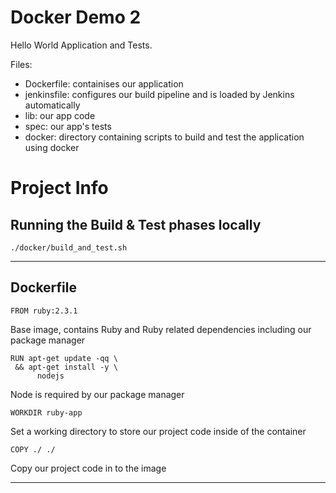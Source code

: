 # Docker Demo 2

Hello World Application and Tests.

Files:
- Dockerfile: containises our application
- jenkinsfile: configures our build pipeline and is loaded by Jenkins automatically
- lib: our app code
- spec: our app's tests
- docker: directory containing scripts to build and test the application using docker

# Project Info
## Running the Build & Test phases locally

`./docker/build_and_test.sh`

---

## Dockerfile

`FROM ruby:2.3.1`

Base image, contains Ruby and Ruby related dependencies including our package manager

```
RUN apt-get update -qq \
 && apt-get install -y \
      nodejs
```
Node is required by our package manager

`WORKDIR ruby-app`

Set a working directory to store our project code inside of the container

`COPY ./ ./`

Copy our project code in to the image

---
